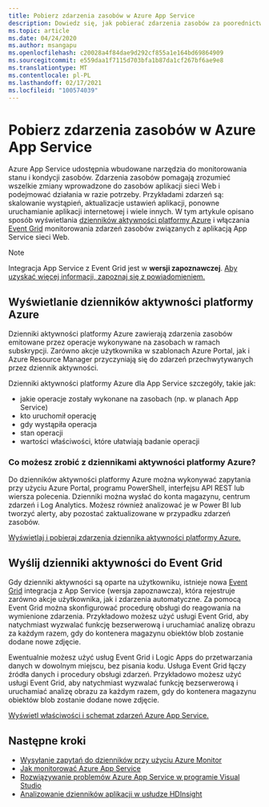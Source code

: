```yaml
---
title: Pobierz zdarzenia zasobów w Azure App Service
description: Dowiedz się, jak pobierać zdarzenia zasobów za poorednictwem dzienników aktywności i Event Grid w aplikacji App Service.
ms.topic: article
ms.date: 04/24/2020
ms.author: msangapu
ms.openlocfilehash: c20028a4f84dae9d292cf855a1e164bd69864909
ms.sourcegitcommit: e559daa1f7115d703bfa1b87da1cf267bf6ae9e8
ms.translationtype: MT
ms.contentlocale: pl-PL
ms.lasthandoff: 02/17/2021
ms.locfileid: "100574039"
---
```

# <a name="get-resource-events-in-azure-app-service"></a>Pobierz zdarzenia zasobów w Azure App Service

Azure App Service udostępnia wbudowane narzędzia do monitorowania stanu i kondycji zasobów. Zdarzenia zasobów pomagają zrozumieć wszelkie zmiany wprowadzone do zasobów aplikacji sieci Web i podejmować działania w razie potrzeby. Przykładami zdarzeń są: skalowanie wystąpień, aktualizacje ustawień aplikacji, ponowne uruchamianie aplikacji internetowej i wiele innych. W tym artykule opisano sposób wyświetlania [dzienników aktywności platformy Azure](../azure-monitor/essentials/activity-log.md#view-the-activity-log) i włączania [Event Grid](../event-grid/index.yml) monitorowania zdarzeń zasobów związanych z aplikacją App Service sieci Web.

> [!NOTE]
> Integracja App Service z Event Grid jest w **wersji zapoznawczej**. [Aby uzyskać więcej informacji, zapoznaj się z powiadomieniem.](https://aka.ms/app-service-event-grid-announcement)
>

## <a name="view-azure-activity-logs"></a>Wyświetlanie dzienników aktywności platformy Azure
Dzienniki aktywności platformy Azure zawierają zdarzenia zasobów emitowane przez operacje wykonywane na zasobach w ramach subskrypcji. Zarówno akcje użytkownika w szablonach Azure Portal, jak i Azure Resource Manager przyczyniają się do zdarzeń przechwytywanych przez dziennik aktywności. 

Dzienniki aktywności platformy Azure dla App Service szczegóły, takie jak:
- jakie operacje zostały wykonane na zasobach (np. w planach App Service)
- kto uruchomił operację
- gdy wystąpiła operacja
- stan operacji
- wartości właściwości, które ułatwiają badanie operacji

### <a name="what-can-you-do-with-azure-activity-logs"></a>Co możesz zrobić z dziennikami aktywności platformy Azure?

Do dzienników aktywności platformy Azure można wykonywać zapytania przy użyciu Azure Portal, programu PowerShell, interfejsu API REST lub wiersza polecenia. Dzienniki można wysłać do konta magazynu, centrum zdarzeń i Log Analytics. Możesz również analizować je w Power BI lub tworzyć alerty, aby pozostać zaktualizowane w przypadku zdarzeń zasobów.

[Wyświetlaj i pobieraj zdarzenia dziennika aktywności platformy Azure.](../azure-monitor/essentials/activity-log.md#view-the-activity-log)

## <a name="ship-activity-logs-to-event-grid"></a>Wyślij dzienniki aktywności do Event Grid

Gdy dzienniki aktywności są oparte na użytkowniku, istnieje nowa [Event Grid](../event-grid/index.yml) integracja z App Service (wersja zapoznawcza), która rejestruje zarówno akcje użytkownika, jak i zdarzenia automatyczne. Za pomocą Event Grid można skonfigurować procedurę obsługi do reagowania na wymienione zdarzenia. Przykładowo możesz użyć usługi Event Grid, aby natychmiast wyzwalać funkcję bezserwerową i uruchamiać analizę obrazu za każdym razem, gdy do kontenera magazynu obiektów blob zostanie dodane nowe zdjęcie.

Ewentualnie możesz użyć usług Event Grid i Logic Apps do przetwarzania danych w dowolnym miejscu, bez pisania kodu. Usługa Event Grid łączy źródła danych i procedury obsługi zdarzeń. Przykładowo możesz użyć usługi Event Grid, aby natychmiast wyzwalać funkcję bezserwerową i uruchamiać analizę obrazu za każdym razem, gdy do kontenera magazynu obiektów blob zostanie dodane nowe zdjęcie.

[Wyświetl właściwości i schemat zdarzeń Azure App Service.](../event-grid/event-schema-app-service.md)

## <a name="next-steps"></a><a name="nextsteps"></a> Następne kroki
* [Wysyłanie zapytań do dzienników przy użyciu Azure Monitor](../azure-monitor/logs/log-query-overview.md)
* [Jak monitorować Azure App Service](web-sites-monitor.md)
* [Rozwiązywanie problemów Azure App Service w programie Visual Studio](troubleshoot-dotnet-visual-studio.md)
* [Analizowanie dzienników aplikacji w usłudze HDInsight](https://gallery.technet.microsoft.com/scriptcenter/Analyses-Windows-Azure-web-0b27d413)
